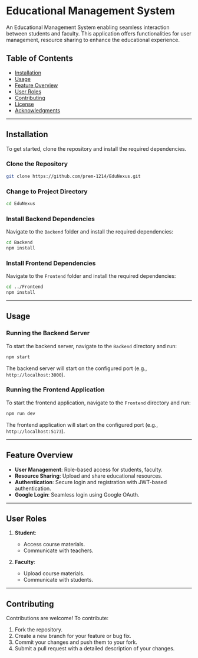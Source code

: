 # Educational Management System  

An Educational Management System enabling seamless interaction between students and faculty. This application offers functionalities for user management, resource sharing to enhance the educational experience.  

## Table of Contents  

- [Installation](#installation)  
- [Usage](#usage)  
- [Feature Overview](#feature-overview)  
- [User Roles](#user-roles)  
- [Contributing](#contributing)  
- [License](#license)  
- [Acknowledgments](#acknowledgments)  

---

## Installation  

To get started, clone the repository and install the required dependencies.  

### Clone the Repository  
```bash  
git clone https://github.com/prem-1214/EduNexus.git 
```

### Change to Project Directory  
```bash
cd EduNexus
```

### Install Backend Dependencies  
Navigate to the `Backend` folder and install the required dependencies:  
```bash
cd Backend
npm install  
```

### Install Frontend Dependencies  
Navigate to the `Frontend` folder and install the required dependencies:  
```bash
cd ../Frontend  
npm install
```

---

## Usage  

### Running the Backend Server  
To start the backend server, navigate to the `Backend` directory and run:  
```bash
npm start
```
The backend server will start on the configured port (e.g., `http://localhost:3000`).

### Running the Frontend Application  
To start the frontend application, navigate to the `Frontend` directory and run:  
```bash
npm run dev
```
The frontend application will start on the configured port (e.g., `http://localhost:5173`).

---

## Feature Overview  

- **User Management**: Role-based access for students, faculty.  
- **Resource Sharing**: Upload and share educational resources.    
- **Authentication**: Secure login and registration with JWT-based authentication.  
- **Google Login**: Seamless login using Google OAuth.  

---

## User Roles  

1. **Student**:  
   - Access course materials.   
   - Communicate with teachers.  

2. **Faculty**:  
   - Upload course materials.  
   - Communicate with students.  

---

## Contributing  

Contributions are welcome! To contribute:  

1. Fork the repository.  
2. Create a new branch for your feature or bug fix.  
3. Commit your changes and push them to your fork.  
4. Submit a pull request with a detailed description of your changes.  
